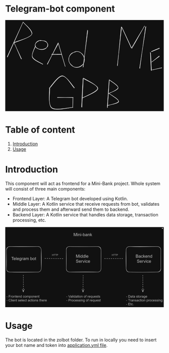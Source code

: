 # Telegram-bot component

![readme_logo.png](resources%2Freadme_logo.png)

# Table of content

1. [Introduction](#Introduction)
2. [Usage](#Usage)

# Introduction

This component will act as frontend for a Mini-Bank project. Whole system will consist of three main components:

* Frontend Layer: A Telegram bot developed using Kotlin.
* Middle Layer: A Kotlin service that receive requests from bot, validates and process them and afterward send them to backend.
* Backend Layer: A Kotlin service that handles data storage, transaction processing, etc.

![bot-info.png](resources%2Fbot-info.png)

# Usage

The bot is located in the zolbot folder.
To run in locally you need to insert your bot name and token into [application.yml file](zolbot%2Fsrc%2Fmain%2Fresources%2Fapplication.yml).
